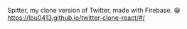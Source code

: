 Spitter, my clone version of Twitter, made with Firebase. 😁 <br/>
https://lbu0413.github.io/twitter-clone-react/#/
